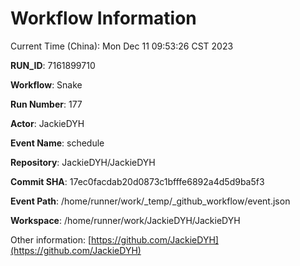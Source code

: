 # Workflow Information

Current Time (China): Mon Dec 11 09:53:26 CST 2023  

**RUN_ID**: 7161899710  

**Workflow**: Snake  

**Run Number**: 177  

**Actor**: JackieDYH  

**Event Name**: schedule  

**Repository**: JackieDYH/JackieDYH  

**Commit SHA**: 17ec0facdab20d0873c1bfffe6892a4d5d9ba5f3  

**Event Path**: /home/runner/work/_temp/_github_workflow/event.json  

**Workspace**: /home/runner/work/JackieDYH/JackieDYH  

Other information: [https://github.com/JackieDYH](https://github.com/JackieDYH)
